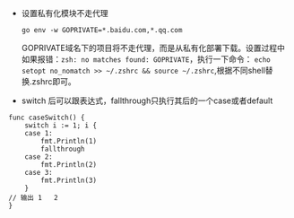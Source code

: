 * 设置私有化模块不走代理    `go env -w GOPRIVATE=*.baidu.com,*.qq.com`    GOPRIVATE域名下的项目将不走代理，而是从私有化部署下载。设置过程中如果报错：`zsh: no matches found: GOPRIVATE`，执行一下命令：  `echo setopt no_nomatch >> ~/.zshrc && source ~/.zshrc`,根据不同shell替换.zshrc即可。* switch 后可以跟表达式，fallthrough只执行其后的一个case或者default```golangfunc caseSwitch() {	switch i := 1; i {	case 1:		fmt.Println(1)		fallthrough	case 2:		fmt.Println(2)	case 3:		fmt.Println(3)	}// 输出 1   2}```